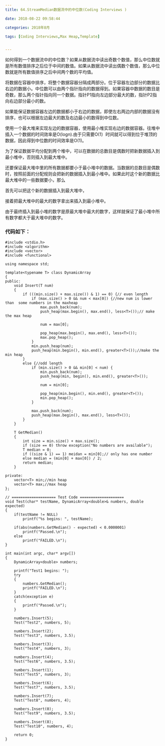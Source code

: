 ```yaml
---
title: 64.StreamMedian数据流中的中位数(Coding Interviews )

date: 2018-08-22 09:58:44

categories: 2018年8月

tags: [Coding Interviews,Max Heap,Template]


---
```

 
如何得到一个数据流中的中位数？如果从数据流中读出奇数个数值，那么中位数就是所有数值排序之后位于中间的数值。如果从数据流中读出偶数个数值，那么中位数就是所有数值排序之后中间两个数的平均值。


<!-- more -->

将数据在容器中排序，将整个数据容器分隔成两部分。位于容器左边部分的数据比右边的数据小。中位数可以由两个指针指向的数据得到。如果容器中数据的数目是奇数，那么两个指针指向同一个数据。指针P1指向左边部分最大的数，指针P2指向右边部分最小的数。

如果能保证数据容器左边的数据都小于右边的数据，即使左右两边内部的数据没有排序，也可以根据左边最大的数及右边最小的数得到中位数。

使用一个最大堆来实现左边的数据容器，使用最小堆实现右边的数据容器。往堆中插入一个数据的时间效率是O(logn).由于只需要O(1）时间就可以得到位于堆顶的数据，因此得到中位数的时间效率是O(1)。

为了保证数据平均分配到两个堆中，可以在数据的总数目是偶数时把新数据插入到最小堆中，否则插入到最大堆中。

还要保证最大堆中里的所有数据都要小于最小堆中的数据。当数据的总数目是偶数时，按照前面的分配规则会把新的数据插入到最小堆中。如果此时这个新的数据比最大堆中的一些数据要小，那么

首先可以把这个新的数据插入到最大堆中，

接着把最大堆中的最大的数字拿出来插入到最小堆中。

由于最终插入到最小堆的数字是原最大堆中最大的数字，这样就保证了最小堆中所有数字都大于最大堆中的数字。

### 代码如下：


	#include <stdio.h>
	#include <algorithm>
	#include <vector>
	#include <functional>

	using namespace std;

	template<typename T> class DynamicArray
	{
	public:
	    void Insert(T num)
	    {
	        if (((min.size() + max.size()) & 1) == 0) {// even length
	            if (max.size() > 0 && num < max[0]) {//new num is lower than  some numbers in the maxheap
	                max.push_back(num);
	                push_heap(max.begin(), max.end(), less<T>());// make the max heap

	                num = max[0];

	                pop_heap(max.begin(), max.end(), less<T>());
	                max.pop_heap();
	            }
	            min.push_heap(num);
	            push_heap(min.begin(), min.end(), greater<T>());//make the min heap
	        }
	        else {//odd length
	            if (min.size() > 0 && min[0] < num) {
	                min.push_back(num);
	                push_heap(min, begin(), min.end(), greater<T>());

	                num = min[0];

	                pop_heap(min.begin(), min.end(), greater<T>());
	                min.pop_heap();
	            }

	            max.push_back(num);
	            push_heap(max.begin(), max.end(), less<T>());
	        }
	    }

	    T GetMedian()
	    {
	        int size = min.size() + max.size();
	        if (size == 0) throw exception("No numbers are available");
	        T median = 0;
	        if ((size & 1) == 1) meidan = min[0];// only has one number
	        else median = (min[0] + max[0]) / 2;
	        return median;
	    }

	private:
	    vector<T> min;//min heap
	    vector<T> max;//max heap
	};

	// ==================== Test Code ====================
	void Test(char* testName, DynamicArray<double>& numbers, double expected)
	{
	    if(testName != NULL)
	        printf("%s begins: ", testName);

	    if(abs(numbers.GetMedian() - expected) < 0.0000001)
	        printf("Passed.\n");
	    else
	        printf("FAILED.\n");
	}

	int main(int argc, char* argv[])
	{
	    DynamicArray<double> numbers;

	    printf("Test1 begins: ");
	    try
	    {
	        numbers.GetMedian();
	        printf("FAILED.\n");
	    }
	    catch(exception e)
	    {
	        printf("Passed.\n");
	    }

	    numbers.Insert(5);
	    Test("Test2", numbers, 5);

	    numbers.Insert(2);
	    Test("Test3", numbers, 3.5);

	    numbers.Insert(3);
	    Test("Test4", numbers, 3);

	    numbers.Insert(4);
	    Test("Test6", numbers, 3.5);

	    numbers.Insert(1);
	    Test("Test5", numbers, 3);

	    numbers.Insert(6);
	    Test("Test7", numbers, 3.5);

	    numbers.Insert(7);
	    Test("Test8", numbers, 4);

	    numbers.Insert(0);
	    Test("Test9", numbers, 3.5);

	    numbers.Insert(8);
	    Test("Test10", numbers, 4);

		return 0;
	}
